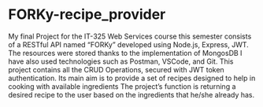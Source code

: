 # FORKy-recipe_provider
My final Project for the IT-325 Web Services course this semester consists of a RESTful API named “FORKy” developed using Node.js, Express, JWT.
The resources were stored thanks to the implementation of MongosDB I have also used technologies such as Postman, VSCode, and Git.
This project contains all the CRUD Operations, secured with JWT token authentication.
Its main aim is to provide a set of recipes designed to help in cooking with available ingredients
The project’s function is returning a desired recipe to the user based on the ingredients that he/she already has.
